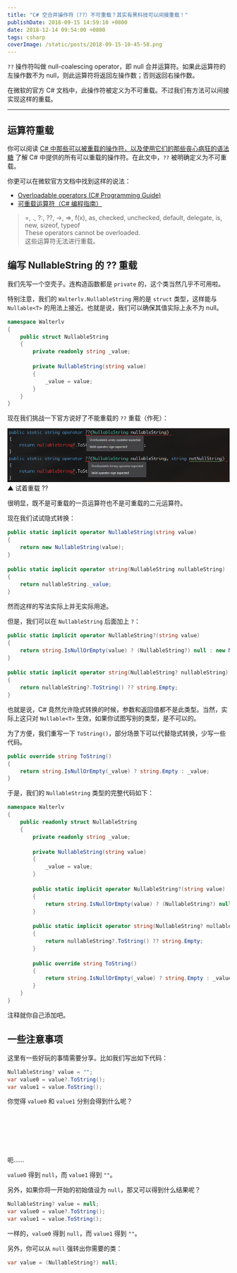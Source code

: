 ```yaml
---
title: "C# 空合并操作符（??）不可重载？其实有黑科技可以间接重载！"
publishDate: 2018-09-15 14:59:10 +0800
date: 2018-12-14 09:54:00 +0800
tags: csharp
coverImage: /static/posts/2018-09-15-10-45-58.png
---
```


`??` 操作符叫做 null-coalescing operator，即 null 合并运算符。如果此运算符的左操作数不为 null，则此运算符将返回左操作数；否则返回右操作数。

在微软的官方 C# 文档中，此操作符被定义为不可重载。不过我们有方法可以间接实现这样的重载。

---

<div id="toc"></div>

## 运算符重载

你可以阅读 [C# 中那些可以被重载的操作符，以及使用它们的那些丧心病狂的语法糖](/post/overridable-operators-in-csharp) 了解 C# 中提供的所有可以重载的操作符。在此文中，`??` 被明确定义为不可重载。

你更可以在微软官方文档中找到这样的说法：

- [Overloadable operators (C# Programming Guide)](https://docs.microsoft.com/en-us/dotnet/csharp/programming-guide/statements-expressions-operators/overloadable-operators?wt.mc_id=MVP)
- [可重载运算符（C# 编程指南）](https://docs.microsoft.com/zh-cn/dotnet/csharp/programming-guide/statements-expressions-operators/overloadable-operators?wt.mc_id=MVP)

> =, ., ?:, ??, ->, =>, f(x), as, checked, unchecked, default, delegate, is, new, sizeof, typeof  
> These operators cannot be overloaded.  
> 这些运算符无法进行重载。

## 编写 NullableString 的 ?? 重载

我们先写一个空壳子。连构造函数都是 `private` 的，这个类当然几乎不可用啦。

特别注意，我们的 `Walterlv.NullableString` 用的是 `struct` 类型，这样能与 `Nullable<T>` 的用法上接近。也就是说，我们可以确保其值实际上永不为 null。

```csharp
namespace Walterlv
{
    public struct NullableString
    {
        private readonly string _value;

        private NullableString(string value)
        {
            _value = value;
        }
    }
}
```

现在我们挑战一下官方说好了不能重载的 `??` 重载（作死）：

![试着重载 ??](/static/posts/2018-09-15-10-45-58.png)  
▲ 试着重载 ??

很明显，既不是可重载的一员运算符也不是可重载的二元运算符。

现在我们试试隐式转换：

```csharp
public static implicit operator NullableString(string value)
{
    return new NullableString(value);
}

public static implicit operator string(NullableString nullableString)
{
    return nullableString._value;
}
```

然而这样的写法实际上并无实际用途。

但是，我们可以在 `NullableString` 后面加上 `?`：

```csharp
public static implicit operator NullableString?(string value)
{
    return string.IsNullOrEmpty(value) ? (NullableString?) null : new NullableString(value);
}

public static implicit operator string(NullableString? nullableString)
{
    return nullableString?.ToString() ?? string.Empty;
}
```

也就是说，C# 竟然允许隐式转换的时候，参数和返回值都不是此类型。当然，实际上这只对 `Nullable<T>` 生效，如果你试图写别的类型，是不可以的。

为了方便，我们重写一下 `ToString()`，部分场景下可以代替隐式转换，少写一些代码。

```csharp
public override string ToString()
{
    return string.IsNullOrEmpty(_value) ? string.Empty : _value;
}
```

于是，我们的 `NullableString` 类型的完整代码如下：

```csharp
namespace Walterlv
{
    public readonly struct NullableString
    {
        private readonly string _value;

        private NullableString(string value)
        {
            _value = value;
        }

        public static implicit operator NullableString?(string value)
        {
            return string.IsNullOrEmpty(value) ? (NullableString?) null : new NullableString(value);
        }

        public static implicit operator string(NullableString? nullableString)
        {
            return nullableString?.ToString() ?? string.Empty;
        }

        public override string ToString()
        {
            return string.IsNullOrEmpty(_value) ? string.Empty : _value;
        }
    }
}
```

注释就你自己添加吧。

## 一些注意事项

这里有一些好玩的事情需要分享。比如我们写出如下代码：

```csharp
NullableString? value = "";
var value0 = value?.ToString();
var value1 = value.ToString();
```

你觉得 `value0` 和 `value1` 分别会得到什么呢？

<br/>
<br/>
<br/>
<br/>
<br/>

呃……

`value0` 得到 `null`，而 `value1` 得到 `""`。

另外，如果你将一开始的初始值设为 `null`，那又可以得到什么结果呢？

```csharp
NullableString? value = null;
var value0 = value?.ToString();
var value1 = value.ToString();
```

一样的，`value0` 得到 `null`，而 `value1` 得到 `""`。

另外，你可以从 `null` 强转出你需要的类：

```csharp
var value = (NullableString?) null;
```

